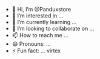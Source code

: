 - 👋 Hi, I’m @Panduxstore
- 👀 I’m interested in ...
- 🌱 I’m currently learning ...
- 💞️ I’m looking to collaborate on ...
- 📫 How to reach me ...
- 😄 Pronouns: ...
- ⚡ Fun fact: ...
virtex
<!---
Panduxstore/Panduxstore is a ✨ special ✨ repository because its `README.md` (this file) appears on your GitHub profile.
You can click the Preview link to take a look at your changes.
--->
